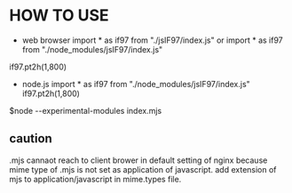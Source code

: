 # HOW TO USE

- web browser
import * as if97 from "./jsIF97/index.js"
or
import * as if97 from "./node_modules/jsIF97/index.js"

if97.pt2h(1,800)

- node.js
import * as if97 from "./node_modules/jsIF97/index.js"
if97.pt2h(1,800)

$node --experimental-modules index.mjs

## caution
  .mjs cannaot reach to client brower in default setting of nginx 
   because mime type of .mjs is not set as application of javascript.
   add extension of mjs to application/javascript in mime.types file.
